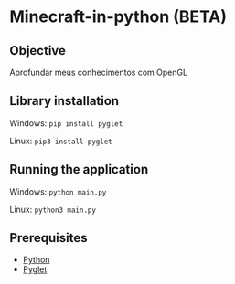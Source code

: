 # Minecraft-in-python (BETA)

## Objective

Aprofundar meus conhecimentos com OpenGL

## Library installation
Windows: `pip install pyglet`

Linux: `pip3 install pyglet`

## Running the application
Windows: `python main.py`

Linux: `python3 main.py`
## Prerequisites
* [Python](https://www.python.org)
* [Pyglet](https://pyglet.readthedocs.io/en/latest/)
 
